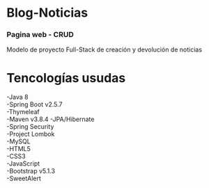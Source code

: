 # Blog-Noticias

<div aling="center">
<h3>Pagina web - CRUD</h3>
</div>

Modelo de proyecto Full-Stack de creación y devolución de noticias
<h1>Tencologías usudas</h1>
-Java 8<br>
-Spring Boot v2.5.7<br>
-Thymeleaf<br>
-Maven v3.8.4
-JPA/Hibernate<br>
-Spring Security<br>
-Project Lombok<br>
-MySQL<br>
-HTML5<br>
-CSS3<br>
-JavaScript<br>
-Bootstrap v5.1.3<br>
-SweetAlert<br>
